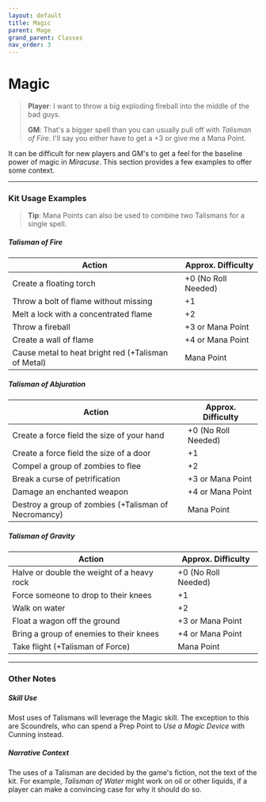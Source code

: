 ```yaml
---
layout: default
title: Magic
parent: Mage
grand_parent: Classes
nav_order: 3
---
```


# Magic

> **Player**: I want to throw a big exploding fireball into the middle of the bad guys.
>
> **GM**: That's a bigger spell than you can usually pull off with _Talisman of Fire_. I'll say you either have to get a +3 or give me a Mana Point.

It can be difficult for new players and GM's to get a feel for the baseline power of magic in _Miracuse_. This section provides a few examples to offer some context.

---

### Kit Usage Examples

> **Tip**: Mana Points can also be used to combine two Talismans for a single spell.

##### Talisman of Fire

| Action                                              | Approx. Difficulty  |
| --------------------------------------------------- | ------------------- |
| Create a floating torch                             | +0 (No Roll Needed) |
| Throw a bolt of flame without missing               | +1                  |
| Melt a lock with a concentrated flame               | +2                  |
| Throw a fireball                                    | +3 or Mana Point    |
| Create a wall of flame                              | +4 or Mana Point    |
| Cause metal to heat bright red (+Talisman of Metal) | Mana Point          |

##### Talisman of Abjuration

| Action                                               | Approx. Difficulty  |
| ---------------------------------------------------- | ------------------- |
| Create a force field the size of your hand           | +0 (No Roll Needed) |
| Create a force field the size of a door              | +1                  |
| Compel a group of zombies to flee                    | +2                  |
| Break a curse of petrification                       | +3 or Mana Point    |
| Damage an enchanted weapon                           | +4 or Mana Point    |
| Destroy a group of zombies (+Talisman of Necromancy) | Mana Point          |

##### Talisman of Gravity

| Action                                     | Approx. Difficulty  |
| ------------------------------------------ | ------------------- |
| Halve or double the weight of a heavy rock | +0 (No Roll Needed) |
| Force someone to drop to their knees       | +1                  |
| Walk on water                              | +2                  |
| Float a wagon off the ground               | +3 or Mana Point    |
| Bring a group of enemies to their knees    | +4 or Mana Point    |
| Take flight (+Talisman of Force)           | Mana Point          |

---

### Other Notes

##### Skill Use

Most uses of Talismans will leverage the Magic skill. The exception to this are Scoundrels, who can spend a Prep Point to _Use a Magic Device_ with Cunning instead.

##### Narrative Context

The uses of a Talisman are decided by the game's fiction, not the text of the kit. For example, _Talisman of Water_ might work on oil or other liquids, if a player can make a convincing case for why it should do so.
